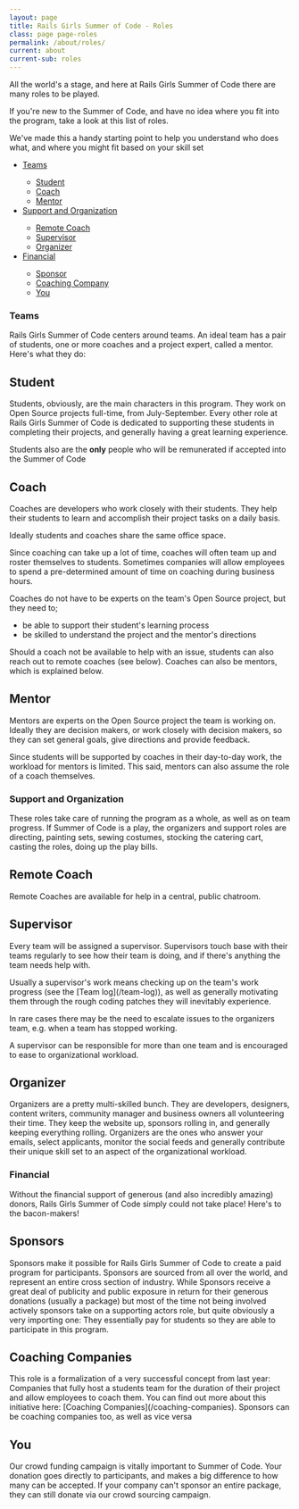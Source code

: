 ```yaml
---
layout: page
title: Rails Girls Summer of Code - Roles
class: page page-roles
permalink: /about/roles/
current: about
current-sub: roles
---
```


<article class="content">
<article>
<p>All the world's a stage, and here at Rails Girls Summer of Code there are many roles to be played.

If you're new to the Summer of Code, and have no idea where you fit into the program, take a look at this list of roles.

We've made this a handy starting point to help you understand who does what, and where you might fit based on your skill set</p>
</article>

<ul>
     <li><a href="#1">Teams</a></li>
        <ul>
            <li><a href="#2">Student</a></li>
            <li><a href="#3">Coach</a></li>
            <li><a href="#4">Mentor</a></li>
        </ul>
     <li><a href="#5">Support and Organization</a></li>
        <ul>
            <li><a href="#6">Remote Coach</a></li>
            <li><a href="#7">Supervisor</a></li>
            <li><a href="#8">Organizer</a></li>
        </ul>
    <li><a href="#9">Financial</a></li>
        <ul>
            <li><a href="10">Sponsor</a></li>
            <li><a href="11">Coaching Company</a></li>
            <li><a href="12">You</a></li>
        </ul>
</ul>



<article>
<h1><a name="#1">Teams</a></h1>

<p>Rails Girls Summer of Code centers around teams. An ideal team has a pair of
students, one or more coaches and a project expert, called a mentor. Here's what they do:</p>

<h2><a name="#2">Student</a></h2>

<p>Students, obviously, are the main characters in this program. They work on Open
Source projects full-time, from July-September. Every other role at Rails Girls Summer of Code is dedicated to supporting these students in completing their projects, and generally having a great learning experience.</p>

<p>Students also are the <strong>only</strong> people who will be remunerated if accepted into the Summer of Code</p>

<h2><a name="#3">Coach</a></h2>

<p>Coaches are developers who work closely with their students. They help their
students to learn and accomplish their project tasks on a daily basis.</p>

<p>Ideally students and coaches share the same office space.</p>

<p>Since coaching can take up a lot of time, coaches will often team up and roster themselves to students. Sometimes
companies will allow employees to spend a pre-determined amount of time on coaching
during business hours.</p>

<p>Coaches do not have to be experts on the team's Open Source project, but they need to;</p>
<ul>
    <li>be able to support their student's learning process</li>
    <li>be skilled to understand the project and the mentor's directions</li>
</ul>

<p>Should a coach not be available to help with an issue, students can also reach
out to remote coaches (see below). Coaches can also be mentors, which is explained below.</p>

<h2><a name="#4">Mentor</a></h2>

Mentors are experts on the Open Source project the team is working on. Ideally
they are decision makers, or work closely with decision makers, so they can set
general goals, give directions and provide feedback.

Since students will be supported by coaches in their day-to-day work, the
workload for mentors is limited. This said, mentors can also assume the role of
a coach themselves.
</article>

<article>
<h1><a name="#5">Support and Organization</a></h1>
<p>These roles take care of running the program as a whole, as well as on team progress. If Summer of Code is a play, the organizers and support roles are directing, painting sets, sewing costumes, stocking the catering cart, casting the roles, doing up the play bills.</p>


<h2><a name="#6">Remote Coach</a></h2>
<p>Remote Coaches are available for help in a central, public chatroom.</p>


<h2><a name="#7">Supervisor</a></h2>
<p>Every team will be assigned a supervisor. Supervisors touch base with their
teams regularly to see how their team is doing, and if there's anything the
team needs help with.</p>

<p>Usually a supervisor's work means checking up on the team's work progress (see
the [Team log](/team-log)), as well as generally motivating them through the rough coding patches they will inevitably experience.</p>

<p>In rare cases there may be the need to escalate issues to the organizers
team, e.g. when a team has stopped working.</p>

<p>A supervisor can be responsible for more than one team and is
encouraged to ease to organizational workload.</p>


<h2><a name="#8">Organizer</a></h2>
<p>Organizers are a pretty multi-skilled bunch. They are developers, designers, content writers, community manager and business owners all volunteering their time. They keep the website up, sponsors rolling in, and generally keeping everything rolling. Organizers are the ones who answer your emails, select applicants, monitor the social feeds and generally contribute their unique skill set to an aspect of the organizational workload.</p>
</article>

<article>
<h1><a name="#9">Financial</a></h1>
<p>Without the financial support of generous (and also incredibly amazing) donors, Rails Girls Summer of Code simply could not take place! Here's to the bacon-makers!</p>


<h2><a name="#10">Sponsors</a></h2>
<p>Sponsors make it possible for Rails Girls Summer of Code to create a paid program for participants. Sponsors are sourced from all over the world, and represent an entire cross section of industry. While Sponsors receive a great deal of publicity and public exposure in return for their generous donations (usually a package) but most of the time not being involved
actively sponsors take on a supporting actors role, but quite obviously a very
importing one: They essentially pay for students so they are able to
participate in this program.</p>

<h2><a name="#11">Coaching Companies</a></h2>
<p>This role is a formalization of a very successful concept from last
year: Companies that fully host a students team for the duration of their project and allow employees to coach
them. You can find out more about this initiative here: [Coaching Companies](/coaching-companies). Sponsors can be coaching companies too, as well as vice versa</p>

<h2><a name="#12">You</a></h2>
<p>Our crowd funding campaign is vitally important to Summer of Code. Your donation goes directly to participants, and makes a big difference to how many can be accepted. If your company can't sponsor an entire package, they can still donate via our crowd sourcing campaign.</p>
</article>
</article>
